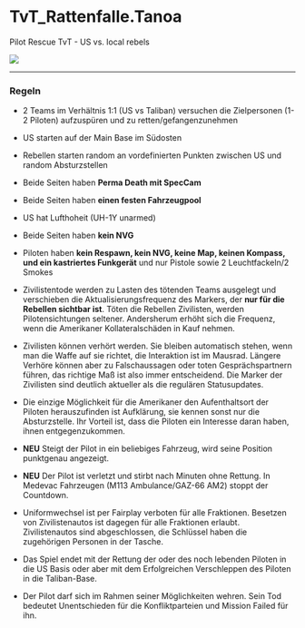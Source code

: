 # TvT_Rattenfalle.Tanoa
Pilot Rescue TvT - US vs. local rebels

![](https://github.com/gruppe-adler/TvT_Rattenfalle.Tanoa/blob/master/pic/loading_pic.jpg)

***
### Regeln
* 2 Teams im Verhältnis 1:1 (US vs Taliban) versuchen die Zielpersonen (1-2 Piloten) aufzuspüren und zu retten/gefangenzunehmen
* US starten auf der Main Base im Südosten
* Rebellen starten random an vordefinierten Punkten zwischen US und random Absturzstellen
* Beide Seiten haben **Perma Death mit SpecCam**
* Beide Seiten haben **einen festen Fahrzeugpool**
* US hat Lufthoheit (UH-1Y unarmed)
* Beide Seiten haben **kein NVG**
* Piloten haben **kein Respawn, kein NVG, keine Map, keinen Kompass, und ein kastriertes Funkgerät** und nur Pistole sowie 2 Leuchtfackeln/2 Smokes

* Zivilistentode werden zu Lasten des tötenden Teams ausgelegt und verschieben die Aktualisierungsfrequenz des Markers, der **nur für die Rebellen sichtbar ist**. Töten die Rebellen Zivilisten, werden Pilotensichtungen seltener. Andersherum erhöht sich die Frequenz, wenn die Amerikaner Kollateralschäden in Kauf nehmen.

* Zivilisten können verhört werden. Sie bleiben automatisch stehen, wenn man die Waffe auf sie richtet, die Interaktion ist im Mausrad. Längere Verhöre können aber zu Falschaussagen oder toten Gesprächspartnern führen, das richtige Maß ist also immer entscheidend. Die Marker der Zivilisten sind deutlich aktueller als die regulären Statusupdates.

* Die einzige Möglichkeit für die Amerikaner den Aufenthaltsort der Piloten herauszufinden ist Aufklärung, sie kennen sonst nur die Absturzstelle. Ihr Vorteil ist, dass die Piloten ein Interesse daran haben, ihnen entgegenzukommen.

* **NEU** Steigt der Pilot in ein beliebiges Fahrzeug, wird seine Position punktgenau angezeigt.

* **NEU** Der Pilot ist verletzt und stirbt nach <param> Minuten ohne Rettung. In Medevac Fahrzeugen (M113 Ambulance/GAZ-66 AM2) stoppt der Countdown.

* Uniformwechsel ist per Fairplay verboten für alle Fraktionen. Besetzen von Zivilistenautos ist dagegen für alle Fraktionen erlaubt. Zivilistenautos sind abgeschlossen, die Schlüssel haben die zugehörigen Personen in der Tasche.

* Das Spiel endet mit der Rettung der oder des noch lebenden Piloten in die US Basis oder aber mit dem Erfolgreichen Verschleppen des Piloten in die Taliban-Base.

* Der Pilot darf sich im Rahmen seiner Möglichkeiten wehren. Sein Tod bedeutet Unentschieden für die Konfliktparteien und Mission Failed für ihn.
